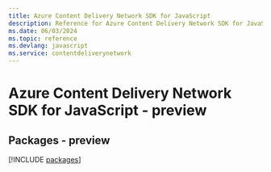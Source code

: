 ```yaml
---
title: Azure Content Delivery Network SDK for JavaScript
description: Reference for Azure Content Delivery Network SDK for JavaScript
ms.date: 06/03/2024
ms.topic: reference
ms.devlang: javascript
ms.service: contentdeliverynetwork
---
```

# Azure Content Delivery Network SDK for JavaScript - preview
## Packages - preview
[!INCLUDE [packages](content-delivery-network-index.md)]